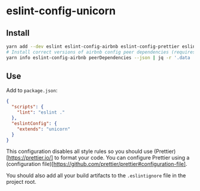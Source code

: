 eslint-config-unicorn
========================

## Install

```bash
yarn add --dev eslint eslint-config-airbnb eslint-config-prettier eslint-config-unicorn
# Install correct versions of airbnb config peer dependencies (requires jq)
yarn info eslint-config-airbnb peerDependencies --json | jq -r '.data | to_entries | map("\(.key)@\(.value)") | join(" ")' | xargs yarn add --dev
```

## Use

Add to `package.json`:

```json
{
  "scripts": {
    "lint": "eslint ."
  },
  "eslintConfig": {
    "extends": "unicorn"
  }
}
```

This configuration disables all style rules so you should use (Prettier)[https://prettier.io/] to format your code. You can configure Prettier using a (configuration file)[https://github.com/prettier/prettier#configuration-file].

You should also add all your build artifacts to the `.eslintignore` file in the project root.
